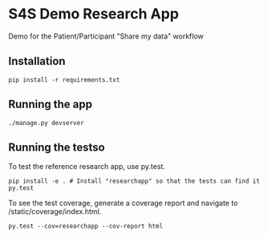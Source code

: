 # S4S Demo Research App

Demo for the Patient/Participant "Share my data" workflow

## Installation

```
pip install -r requirements.txt
```

## Running the app

```
./manage.py devserver
```

## Running the testso

To test the reference research app, use py.test.

```
pip install -e . # Install "researchapp" so that the tests can find it
py.test
```

To see the test coverage, generate a coverage report and navigate to /static/coverage/index.html.

```
py.test --cov=researchapp --cov-report html
```
